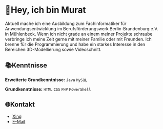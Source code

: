 # 🔔Hey, ich bin Murat

Aktuell mache ich eine Ausbildung zum Fachinformatiker für Anwendungsentwicklung im Berufsförderungswerk Berlin-Brandenburg e.V. in Mühlenbeck.
Wenn ich nicht grade an einem meiner Projekte schraube verbringe ich meine Zeit gerne mit meiner Familie oder mit Freunden.
Ich brenne für die Programmierung und habe ein starkes Interesse in den Bereichen 3D-Modellierung sowie Videoschnitt.

## 📚Kenntnisse
 **Erweiterte Grundkenntnisse:** `Java` `MySQL`
 
 **Grundkenntnisse:** `HTML` `CSS` `PHP` `PowerShell`

## 🌐Kontakt

- [Xing](https://www.xing.com/profile/Murat_Bakici055157/)
- [E-Mail](mailto:murat.bakici@outlook.de)

